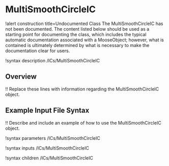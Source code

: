 # MultiSmoothCircleIC

!alert construction title=Undocumented Class
The MultiSmoothCircleIC has not been documented. The content listed below should be used as a starting point for
documenting the class, which includes the typical automatic documentation associated with a
MooseObject; however, what is contained is ultimately determined by what is necessary to make the
documentation clear for users.

!syntax description /ICs/MultiSmoothCircleIC

## Overview

!! Replace these lines with information regarding the MultiSmoothCircleIC object.

## Example Input File Syntax

!! Describe and include an example of how to use the MultiSmoothCircleIC object.

!syntax parameters /ICs/MultiSmoothCircleIC

!syntax inputs /ICs/MultiSmoothCircleIC

!syntax children /ICs/MultiSmoothCircleIC
